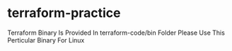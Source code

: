 # terraform-practice
Terraform Binary Is Provided In terraform-code/bin Folder Please Use This Perticular Binary For Linux
